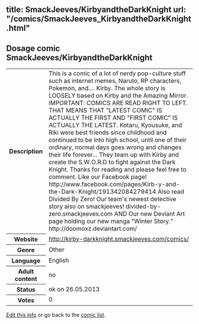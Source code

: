 title: SmackJeeves/KirbyandtheDarkKnight
url: "/comics/SmackJeeves_KirbyandtheDarkKnight.html"
---
Dosage comic SmackJeeves/KirbyandtheDarkKnight
-----------------------------------------

<p id="msg"></p>
<script type="text/javascript">
if (window.location.search === '?edit_info_mail=sent_ok') {
  var elem = document.getElementById("msg");
  elem.innerHTML = 'Edited information sucessfully sent for review, which is usually done daily. Thanks!';
  elem.className = 'ok';
}
</script>
<table class="comicinfo">
<tr>
<th>Description</th><td>This is a comic of a lot of nerdy pop-culture stuff such as internet memes, Naruto, RP characters, Pokemon, and.... Kirby. The whole story is LOOSELY based on Kirby and the Amazing Mirror. IMPORTANT: COMICS ARE READ RIGHT TO LEFT. THAT MEANS THAT &quot;LATEST COMIC&quot; IS ACTUALLY THE FIRST AND &quot;FIRST COMIC&quot; IS ACTUALLY THE LATEST. Kotaru, Kyousuke, and Riki were best friends since childhood and continued to be into high school, until one of their ordinary, normal days goes wrong and changes their life forever... They team up with Kirby and create the S.W.O.R.D to fight against the Dark Knight. Thanks for reading and please feel free to comment. Like our Facebook page! http://www.facebook.com/pages/Kirb-y-and-the-Dark-Knight/191342084279414 Also read Divided By Zero! Our team's newest detective story also on smackjeeves! divided-by-zero.smackjeeves.com AND Our new Deviant Art page holding our new manga &quot;Winter Story.&quot; http://doomoxz.deviantart.com/</td>
</tr>
<tr>
<th>Website</th><td><a href="http://kirby-darkknight.smackjeeves.com/comics/">http://kirby-darkknight.smackjeeves.com/comics/</a></td>
</tr>
<tr>
<th>Genre</th><td>Other</td>
</tr>
<tr>
<th>Language</th><td>English</td>
</tr>
<tr>
<th>Adult content</th><td>no</td>
</tr>
<tr>
<th>Status</th><td>ok on 26.05.2013</td>
</tr>
<tr>
<th>Votes</th><td>0</td>
</tr>
</table>

[Edit this info](SmackJeeves_KirbyandtheDarkKnight_edit.html) or go back to the [comic list](../comic-index.html).
